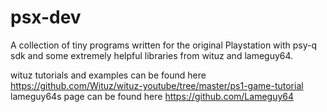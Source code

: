 # psx-dev
A collection of tiny programs written for the original Playstation with psy-q sdk and 
some extremely helpful libraries from wituz and lameguy64. 

wituz tutorials and examples can be found here https://github.com/Wituz/wituz-youtube/tree/master/ps1-game-tutorial
lameguy64s page can be found here https://github.com/Lameguy64
